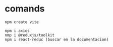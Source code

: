 # comands 

```
npm create vite

npm i axios
nmp i @reduxjs/toolkit
npm i react-reduc (buscar en la documentacion)
```